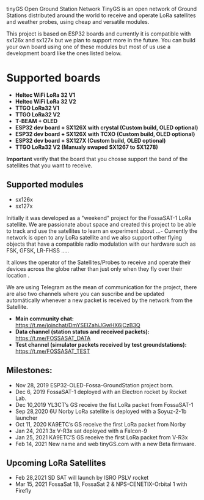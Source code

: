   tinyGS Open Ground Station Network
TinyGS is an open network of Ground Stations distributed around the world to receive and operate LoRa satellites and weather probes, using cheap and versatile modules.

This project is based on ESP32 boards and currently it is compatible with sx126x and sx127x but we plan to support more in the future. You can build your own board using one of these modules but most of us use a development board like the ones listed below.

# Supported boards
* **Heltec WiFi LoRa 32 V1** 
* **Heltec WiFi LoRa 32 V2** 
* **TTGO LoRa32 V1** 
* **TTGO LoRa32 V2** 
* **T-BEAM + OLED** 
* **ESP32 dev board + SX126X with crystal (Custom build, OLED optional)**
* **ESP32 dev board + SX126X with TCXO (Custom build, OLED optional)**
* **ESP32 dev board + SX127X (Custom build, OLED optional)**
* **TTGO LoRa32 V2 (Manualy swaped SX1267 to SX1278)**

**Important** verify that the board that you chosse support the band of the satellites that you want to receive. 

## Supported modules
* sx126x
* sx127x


Initially it was developed as a "weekend" project for the FossaSAT-1 LoRa satellite. We are passionate about space and created this project to be able to track and use the satellites to learn an experiment about …- Currently the network is open to any LoRa satellite and we also support other flying objects that have a compatible radio modulation with our hardware such as FSK, GFSK, LR-FHSS …..

It allows the operator of the Satellites/Probes to receive and operate their devices across the globe rather than just only when they fly over their location .

We are using Telegram as the mean of communication for the project, there are also two channels where you can suscribe and be updated automátically whenever a new packet is received by the network from the Satellite.

* **Main community chat:** https://t.me/joinchat/DmYSElZahiJGwHX6jCzB3Q
* **Data channel (station status and received packets):** https://t.me/FOSSASAT_DATA
* **Test channel (simulator packets received by test groundstations):** https://t.me/FOSSASAT_TEST

## **Milestones:**

* Nov 28, 2019  ESP32-OLED-Fossa-GroundStation    project born.
* Dec  6, 2019   FossaSAT-1 deployed with an Electron rocket by Rocket Lab.
* Dec 10,2019     YL3CT’s GS receive the fist LoRa packet from FossaSAT-1
* Sep 28,2020    6U Norby LoRa satellite is deployed with a Soyuz-2-1b launcher
* Oct 11, 2020    KA9ETC’s GS receive the first LoRa packet from Norby
* Jan 24, 2021    3x V-R3x sat deployed with a Falcon-9
* Jan 25, 2021    KA9ETC’S GS receive the first LoRa packet from V-R3x
* Feb 14, 2021    New name and web tinyGS.com with a new Beta firmware.

## **Upcoming LoRa Satellites**

* Feb 28,2021    SD SAT will launch by ISRO PSLV rocket 
* Mar 15, 2021    FossaSat 1B, FossaSat 2 & NPS-CENETIX-Orbital 1 with Firefly
